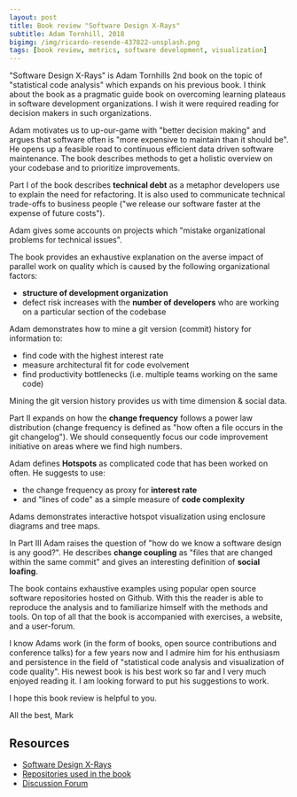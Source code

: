 ```yaml
---
layout: post
title: Book review "Software Design X-Rays"
subtitle: Adam Tornhill, 2018
bigimg: /img/ricardo-resende-437822-unsplash.png
tags: [book review, metrics, software development, visualization]
---
```


"Software Design X-Rays" is Adam Tornhills 2nd book on the topic of "statistical code analysis" which expands on his previous book. I think about the book as a pragmatic guide book on overcoming learning plateaus in software development organizations. I wish it were required reading for decision makers in such organizations.

Adam motivates us to up-our-game with "better decision making" and argues that software often is "more expensive to maintain than it should be". He opens up a feasible road to continuous efficient data driven software maintenance. The book describes methods to get a holistic overview on your codebase and to prioritize improvements.

Part I of the book describes **technical debt** as a metaphor developers use to explain the need for refactoring. It is also used to communicate technical trade-offs to business people ("we release our software faster at the expense of future costs").

Adam gives some accounts on projects which "mistake organizational problems for technical issues".

The book provides an exhaustive explanation on the averse impact of parallel work on quality which is caused by the following organizational factors:

- **structure of development organization**
- defect risk increases with the **number of developers** who are working on a particular section of the codebase

Adam demonstrates how to mine a git version (commit) history for information to:

- find code with the highest interest rate
- measure architectural fit for code evolvement
- find productivity bottlenecks (i.e. multiple teams working on the same code)

Mining the git version history provides us with time dimension & social data.


Part II expands on how the **change frequency** follows a power law distribution (change frequency is defined as "how often a file occurs in the git changelog"). We should consequently focus our code improvement initiative on areas where we find high numbers.

Adam defines **Hotspots** as complicated code that has been worked on often. He suggests to use:

- the change frequency as proxy for **interest rate**
- and "lines of code" as a simple measure of **code complexity**

Adams demonstrates interactive hotspot visualization using enclosure diagrams and tree maps.


In Part III Adam raises the question of "how do we know a software design is any good?". He describes **change coupling** as "files that are changed within the same commit" and gives an interesting definition of **social loafing**.


The book contains exhaustive examples using popular open source software repositories hosted on Github. With this the reader is able to reproduce the analysis and to familiarize himself with the methods and tools. On top of all that the book is accompanied with exercises, a website, and a user-forum.

I know Adams work (in the form of books, open source contributions and conference talks) for a few years now and I admire him for his enthusiasm and persistence in the field of "statistical code analysis and visualization of code quality". His newest book is his best work so far and I very much enjoyed reading it. I am looking forward to put his suggestions to work.


I hope this book review is helpful to you.

All the best, Mark


## Resources

* [Software Design X-Rays](https://pragprog.com/book/atevol/software-design-x-rays)
* [Repositories used in the book](https://github.com/SoftwareDesignXRays)
* [Discussion Forum](https://forums.pragprog.com/forums/472)
